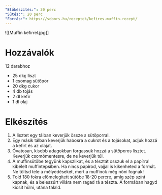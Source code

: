 ```yaml
---
"Előkészítés:": 30 perc
"Sütés:": 20 perc
"Forrás:": https://sobors.hu/receptek/kefires-muffin-recept/
---
```

![[Muffin kefirrel.jpg]]
# Hozzávalók
<span data-qty-parse>12 darabhoz</span>
- 25 dkg liszt
- 1 csomag sütőpor
- 20 dkg cukor
- 4 db tojás
- 2 dl kefir
- 1 dl olaj
# Elkészítés
1. A lisztet egy tálban keverjük össze a sütőporral.
2. Egy másik tálban keverjük habosra a cukrot és a tojásokat, adjuk hozzá a kefirt és az olajat.
3. Óvatosan, kisebb adagokban forgassuk hozzá a sütőporos lisztet. Keverjük csomómentesre, de ne keverjük túl. 
4. A muffinsütőbe tegyünk kapszlikat, és a tésztát osszuk el a papírral kibélelt muffintepsiben. Ha nincs papírod, vajjal is kikenheted a formát. Ne töltsd tele a mélyedéseket, mert a muffinok még nőni fognak!
5. Told 180 fokra előmelegített sütőbe 18-20 percre, amíg szép színt kapnak, és a beleszúrt villára nem ragad rá a tészta. A formában hagyd kicsit hűlni, utána tálald.